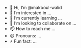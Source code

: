 - 👋 Hi, I’m @makboul-walid
- 👀 I’m interested in ...
- 🌱 I’m currently learning ...
- 💞️ I’m looking to collaborate on ...
- 📫 How to reach me ...
- 😄 Pronouns: ...
- ⚡ Fun fact: ...

<!---
makboul-walid/makboul-walid is a ✨ special ✨ repository because its `README.md` (this file) appears on your GitHub profile.
You can click the Preview link to take a look at your changes.
--->
